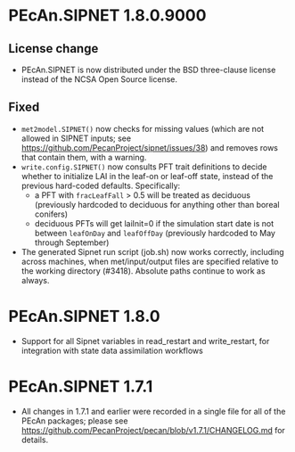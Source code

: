 # PEcAn.SIPNET 1.8.0.9000

## License change
* PEcAn.SIPNET is now distributed under the BSD three-clause license instead of the NCSA Open Source license.

## Fixed

* `met2model.SIPNET()` now checks for missing values (which are not allowed in SIPNET inputs; see https://github.com/PecanProject/sipnet/issues/38) and removes rows that contain them, with a warning.
* `write.config.SIPNET()` now consults PFT trait definitions to decide whether to initialize LAI in the leaf-on or leaf-off state, instead of the previous hard-coded defaults. Specifically:
	- a PFT with `fracLeafFall` > 0.5 will be treated as deciduous (previously hardcoded to deciduous for anything other than boreal conifers)
	- deciduous PFTs will get laiInit=0 if the simulation start date is not between `leafOnDay` and `leafOffDay` (previously hardcoded to May through September)
* The generated Sipnet run script (job.sh) now works correctly, including across machines, when met/input/output files are specified relative to the working directory (#3418). Absolute paths continue to work as always.

# PEcAn.SIPNET 1.8.0

* Support for all Sipnet variables in read_restart and write_restart, for integration with state data assimilation workflows

# PEcAn.SIPNET 1.7.1

* All changes in 1.7.1 and earlier were recorded in a single file for all of the PEcAn packages; please see 
https://github.com/PecanProject/pecan/blob/v1.7.1/CHANGELOG.md for details.
